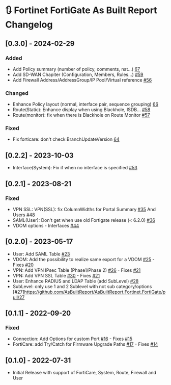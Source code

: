 # :arrows_clockwise: Fortinet FortiGate As Built Report Changelog

## [0.3.0] - 2024-02-29

### Added
- Add Policy summary (number of policy, comments, nat...) [67](https://github.com/AsBuiltReport/AsBuiltReport.Fortinet.FortiGate/pull/67)
- Add SD-WAN Chapiter (Configuration, Members, Rules...) [#59](https://github.com/AsBuiltReport/AsBuiltReport.Fortinet.FortiGate/pull/59)
- Add Firewall Address/AddressGroup/IP Pool/Virtual reference [#56](https://github.com/AsBuiltReport/AsBuiltReport.Fortinet.FortiGate/pull/56)

### Changed
- Enhance Policy layout (normal, interface pair, sequence grouping) [66](https://github.com/AsBuiltReport/AsBuiltReport.Fortinet.FortiGate/pull/66)
- Route(Static): Enhance display when using Blackhole, ISDB... [#58](https://github.com/AsBuiltReport/AsBuiltReport.Fortinet.FortiGate/pull/58)
- Route(monitor): fix when there is Blackhole on Route Monitor [#57](https://github.com/AsBuiltReport/AsBuiltReport.Fortinet.FortiGate/pull/57)

### Fixed
- Fix forticare: don't check BranchUpdateVersion [64](https://github.com/AsBuiltReport/AsBuiltReport.Fortinet.FortiGate/pull/64)

## [0.2.2] - 2023-10-03

- Interface(System): Fix if when no interface is specified [#53](https://github.com/AsBuiltReport/AsBuiltReport.Fortinet.FortiGate/pull/53)

## [0.2.1] - 2023-08-21

### Fixed

- VPN SSL: VPN(SSL): fix ColumnWidths for Portal Summary [#35](https://github.com/AsBuiltReport/AsBuiltReport.Fortinet.FortiGate/pull/35) And Users [#48](https://github.com/AsBuiltReport/AsBuiltReport.Fortinet.FortiGate/pull/48)
- SAML(User): Don't get when use old Fortigate release (< 6.2.0) [#36](https://github.com/AsBuiltReport/AsBuiltReport.Fortinet.FortiGate/pull/36)
- VDOM options - Interfaces  [#44](https://github.com/AsBuiltReport/AsBuiltReport.Fortinet.FortiGate/issues/44)

## [0.2.0] - 2023-05-17

- User: Add SAML Table [#23](https://github.com/AsBuiltReport/AsBuiltReport.Fortinet.FortiGate/pull/23)
- VDOM: Add the possibility to realize same export for a VDOM [#25](https://github.com/AsBuiltReport/AsBuiltReport.Fortinet.FortiGate/pull/25) - Fixes [#20](https://github.com/AsBuiltReport/AsBuiltReport.Fortinet.FortiGate/issues/20)
- VPN: Add VPN IPsec Table (Phase1/Phase 2) [#26](https://github.com/AsBuiltReport/AsBuiltReport.Fortinet.FortiGate/pull/26) - Fixes [#21](https://github.com/AsBuiltReport/AsBuiltReport.Fortinet.FortiGate/issues/21)
- VPN: Add VPN SSL Table [#30](https://github.com/AsBuiltReport/AsBuiltReport.Fortinet.FortiGate/pull/30) - Fixes [#21](https://github.com/AsBuiltReport/AsBuiltReport.Fortinet.FortiGate/issues/21)
- User: Enhance RADIUS and LDAP Table (add SubLevel) [#28](https://github.com/AsBuiltReport/AsBuiltReport.Fortinet.FortiGate/pull/28)
- SubLevel: only use 1 and 2 Sublevel with not sub category/options [#27]https://github.com/AsBuiltReport/AsBuiltReport.Fortinet.FortiGate/pull/27

## [0.1.1] - 2022-09-20

### Fixed

- Connection: Add Options for custom Port [#16](https://github.com/AsBuiltReport/AsBuiltReport.Fortinet.FortiGate/pull/16) - Fixes [#15](https://github.com/AsBuiltReport/AsBuiltReport.Fortinet.FortiGate/issues/15)
- FortiCare: add Try/Catch for Firmware Upgrade Paths [#17](https://github.com/AsBuiltReport/AsBuiltReport.Fortinet.FortiGate/pull/17) - Fixes [#14](https://github.com/AsBuiltReport/AsBuiltReport.Fortinet.FortiGate/issues/14)

## [0.1.0] - 2022-07-31

- Initial Release with support of FortiCare, System, Route, Firewall and User
